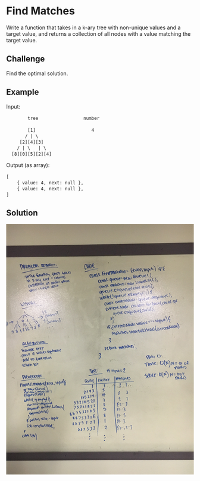 # Find Matches

Write a function that takes in a k-ary tree with non-unique values and a target value, and returns a collection of all nodes with a value matching the target value.

## Challenge

Find the optimal solution.


## Example

Input:

            tree                 number
            
            [1]                     4
           / | \
         [2][4][3]
        / | \   | \
      [8][0][5][2][4]

Output (as array):

    [
        { value: 4, next: null },
        { value: 4, next: null },
    ]

## Solution

![whiteboard solution](../../assets/find-matches.jpg)
